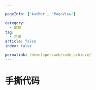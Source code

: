 ```yaml
---

pageInfo: ['Author', 'PageView']

category:
  - 前端
tag:
  - 目录
article: false
index: false

permalink: /developer/web/code_achieve/
---
```


# 手撕代码


<Catalog base='/developer/web/code_achieve/' />
